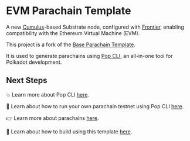 # EVM Parachain Template

A new [Cumulus](https://github.com/paritytech/polkadot-sdk/tree/master/cumulus)-based Substrate node, configured with [Frontier](https://github.com/polkadot-evm/frontier), enabling compatibility with the Ethereum Virtual Machine (EVM).

This project is a fork of the [Base Parachain Template](https://github.com/r0gue-io/base-parachain). 

It is used to generate parachains using [Pop CLI](https://github.com/r0gue-io/pop-cli), an all-in-one tool for Polkadot development.

## Next Steps

💥 Learn more about Pop CLI [here](https://learn.onpop.io/pop/v/pop-cli).

🚀 Learn about how to run your own parachain testnet using Pop CLI [here](https://learn.onpop.io/pop/v/pop-cli/parachains/running-your-parachain).

👉 Learn more about parachains [here](https://wiki.polkadot.network/docs/learn-parachains).

🧙 Learn about how to build using this template [here](https://docs.substrate.io/tutorials/).
